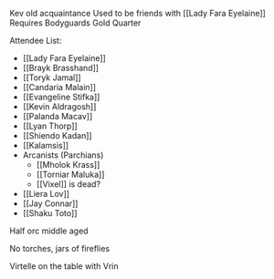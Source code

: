 Kev old acquaintance
Used to be friends with [[Lady Fara Eyelaine]]
Requires Bodyguards
Gold Quarter

Attendee List:
- [[Lady Fara Eyelaine]]  
- [[Brayk Brasshand]]  
- [[Toryk Jamal]]  
- [[Candaria Malain]]  
- [[Evangeline Stifka]]  
- [[Kevin Aldragosh]]  
- [[Palanda Macav]]  
- [[Lyan Thorp]]
- [[Shiendo Kadan]]
- [[Kalamsis]]
- Arcanists (Parchians)
	- [[Mholok Krass]]
	- [[Torniar Maluka]]
	- [[Vixel]] is dead?
- [[Liera Lov]]
- [[Jay Connar]]
- [[Shaku Toto]]

Half orc middle aged

No torches, jars of fireflies

Virtelle on the table with Vrin

